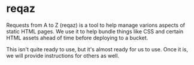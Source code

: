 # reqaz

Requests from A to Z (reqaz) is a tool to help manage varions aspects of static HTML pages. We use it to help bundle things like CSS and certain HTML assets ahead of time before deploying to a bucket.

This isn't quite ready to use, but it's almost ready for us to use. Once it is, we will provide instructions for others as well.
